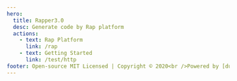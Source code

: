```yaml
---
hero:
  title: Rapper3.0
  desc: Generate code by Rap platform
  actions:
    - text: Rap Platform
      link: /rap
    - text: Getting Started
      link: /test/http
footer: Open-source MIT Licensed | Copyright © 2020<br />Powered by [dumi](https://d.umijs.org)
---
```

